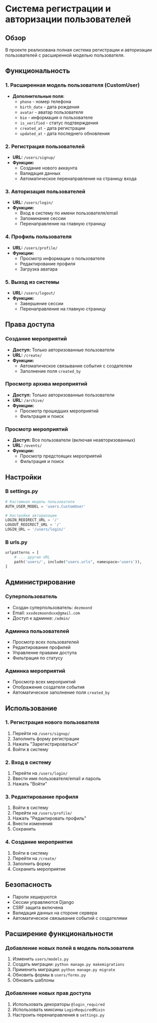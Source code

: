# Система регистрации и авторизации пользователей

## Обзор

В проекте реализована полная система регистрации и авторизации пользователей с расширенной моделью пользователя.

## Функциональность

### 1. Расширенная модель пользователя (CustomUser)
- **Дополнительные поля:**
  - `phone` - номер телефона
  - `birth_date` - дата рождения
  - `avatar` - аватар пользователя
  - `bio` - информация о пользователе
  - `is_verified` - статус подтверждения
  - `created_at` - дата регистрации
  - `updated_at` - дата последнего обновления

### 2. Регистрация пользователей
- **URL:** `/users/signup/`
- **Функции:**
  - Создание нового аккаунта
  - Валидация данных
  - Автоматическое перенаправление на страницу входа

### 3. Авторизация пользователей
- **URL:** `/users/login/`
- **Функции:**
  - Вход в систему по имени пользователя/email
  - Запоминание сессии
  - Перенаправление на главную страницу

### 4. Профиль пользователя
- **URL:** `/users/profile/`
- **Функции:**
  - Просмотр информации о пользователе
  - Редактирование профиля
  - Загрузка аватара

### 5. Выход из системы
- **URL:** `/users/logout/`
- **Функции:**
  - Завершение сессии
  - Перенаправление на главную страницу

## Права доступа

### Создание мероприятий
- **Доступ:** Только авторизованные пользователи
- **URL:** `/create/`
- **Функции:**
  - Автоматическое связывание события с создателем
  - Заполнение поля `created_by`

### Просмотр архива мероприятий
- **Доступ:** Только авторизованные пользователи
- **URL:** `/archive/`
- **Функции:**
  - Просмотр прошедших мероприятий
  - Фильтрация и поиск

### Просмотр мероприятий
- **Доступ:** Все пользователи (включая неавторизованных)
- **URL:** `/events/`
- **Функции:**
  - Просмотр предстоящих мероприятий
  - Фильтрация и поиск

## Настройки

### В settings.py
```python
# Кастомная модель пользователя
AUTH_USER_MODEL = 'users.CustomUser'

# Настройки авторизации
LOGIN_REDIRECT_URL = '/'
LOGOUT_REDIRECT_URL = '/'
LOGIN_URL = '/users/login/'
```

### В urls.py
```python
urlpatterns = [
    # ... другие URL
    path('users/', include("users.urls", namespace='users')),
]
```

## Администрирование

### Суперпользователь
- Создан суперпользователь: `dezmoond`
- Email: `xxxdezmoondxxx@gmail.com`
- Доступ к админке: `/admin/`

### Админка пользователей
- Просмотр всех пользователей
- Редактирование профилей
- Управление правами доступа
- Фильтрация по статусу

### Админка мероприятий
- Просмотр всех мероприятий
- Отображение создателя события
- Автоматическое заполнение поля `created_by`

## Использование

### 1. Регистрация нового пользователя
1. Перейти на `/users/signup/`
2. Заполнить форму регистрации
3. Нажать "Зарегистрироваться"
4. Войти в систему

### 2. Вход в систему
1. Перейти на `/users/login/`
2. Ввести имя пользователя/email и пароль
3. Нажать "Войти"

### 3. Редактирование профиля
1. Войти в систему
2. Перейти на `/users/profile/`
3. Нажать "Редактировать профиль"
4. Внести изменения
5. Сохранить

### 4. Создание мероприятия
1. Войти в систему
2. Перейти на `/create/`
3. Заполнить форму
4. Сохранить мероприятие

## Безопасность

- Пароли хешируются
- Сессии управляются Django
- CSRF защита включена
- Валидация данных на стороне сервера
- Автоматическое связывание событий с создателями

## Расширение функциональности

### Добавление новых полей в модель пользователя
1. Изменить `users/models.py`
2. Создать миграции: `python manage.py makemigrations`
3. Применить миграции: `python manage.py migrate`
4. Обновить формы в `users/forms.py`
5. Обновить шаблоны

### Добавление новых прав доступа
1. Использовать декораторы `@login_required`
2. Использовать миксины `LoginRequiredMixin`
3. Настроить перенаправления в `settings.py` 